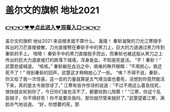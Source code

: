 # 盖尔文的旗帜 地址2021

### <a href="https://github.com/xinfue/dunp/issues/2">👉👉👉♥♥点此进入♥观看入口👈👉👉</a>

盖尔文的旗帜 地址2021
来说根本就不算什么。
    轰隆！
    秦斩凝聚的刀光江寒随手挥出的刀芒直接披散，刀光直接劈在秦斩手中的黑刀上，巨大的力道通过黑刀传到秦斩的手上。
    啪嗒！
    秦斩手中的黑刀直接脱手而出，而秦斩也被这股从黑刀之上传出的巨大力道直接打的跌落下城墙，浑身是血，不知是死是活。
    “不！秦斩！”
    武曌悲戚喊道。
    “咳咳。”
    秦斩躺在血泊之中，艰难的睁开眼睛：“不用担心，我还死不了！”
    得到秦斩的回声，武曌这才稍稍放心了一些。
    “咦？不得不说，秦斩，你又给了我一次惊喜，这一击的力量就算是五气境当面也要死，没想到你竟然能活下来，真的是太令我惊讶了。”
    江寒有些许惊讶的说道：“不过不用这么着急找死，很快就会轮到你了，今日你们谁也活不了，都要给韵儿陪葬！”
    “江寒，你这个乱臣贼子，你不得好死！你不是要杀我吗，那你就尽管来就好了。”武曌望着江寒，满脸杀气地说道。
    “好，你想要的死，那
